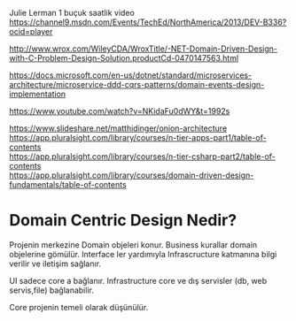 Julie Lerman   1 buçuk saatlik video
https://channel9.msdn.com/Events/TechEd/NorthAmerica/2013/DEV-B336?ocid=player

http://www.wrox.com/WileyCDA/WroxTitle/-NET-Domain-Driven-Design-with-C-Problem-Design-Solution.productCd-0470147563.html

https://docs.microsoft.com/en-us/dotnet/standard/microservices-architecture/microservice-ddd-cqrs-patterns/domain-events-design-implementation

https://www.youtube.com/watch?v=NKidaFu0dWY&t=1992s



https://www.slideshare.net/matthidinger/onion-architecture  
https://app.pluralsight.com/library/courses/n-tier-apps-part1/table-of-contents  
https://app.pluralsight.com/library/courses/n-tier-csharp-part2/table-of-contents  
https://app.pluralsight.com/library/courses/domain-driven-design-fundamentals/table-of-contents  

# Domain Centric Design Nedir?

Projenin merkezine Domain objeleri konur. Business kurallar domain objelerine gömülür.
Interface ler yardımıyla Infrascructure katmanına bilgi verilir ve iletişim sağlanır.

UI sadece core a bağlanır.
Infrastructure core ve dış servisler (db, web servis,file) bağlanabilir.

Core projenin temeli olarak düşünülür.



